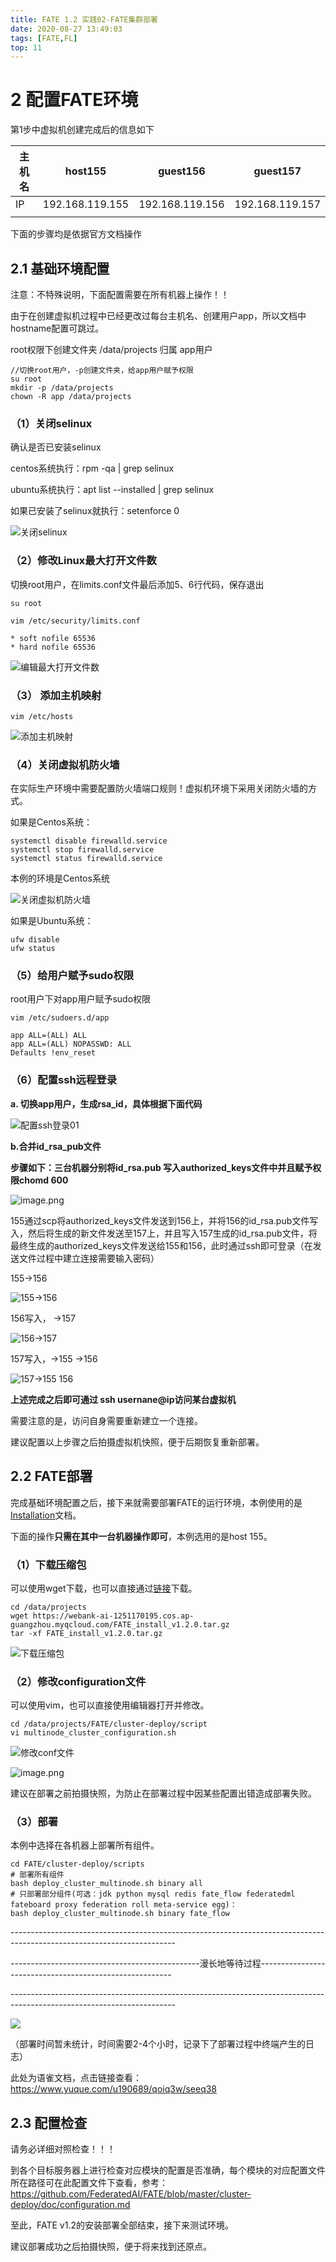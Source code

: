 ```yaml
---
title: FATE 1.2 实践02-FATE集群部署
date: 2020-08-27 13:49:03
tags: [FATE,FL]
top: 11
---
```


# 2 配置FATE环境

第1步中虚拟机创建完成后的信息如下



| 主机名 | host155         | guest156        | guest157        |
| ------ | --------------- | --------------- | --------------- |
| IP     | 192.168.119.155 | 192.168.119.156 | 192.168.119.157 |
|        |                 |                 |                 |



下面的步骤均是依据官方文档操作 



## 2.1 基础环境配置

注意：不特殊说明，下面配置需要在所有机器上操作！！



由于在创建虚拟机过程中已经更改过每台主机名、创建用户app，所以文档中hostname配置可跳过。

root权限下创建文件夹  /data/projects 归属 app用户



```
//切换root用户，-p创建文件夹，给app用户赋予权限
su root
mkdir -p /data/projects
chown -R app /data/projects
```



### （1）关闭selinux

确认是否已安装selinux

centos系统执行：rpm -qa | grep selinux

ubuntu系统执行：apt list --installed | grep selinux

如果已安装了selinux就执行：setenforce 0



![关闭selinux](/FATE-1-2-实践02：FATE集群部署.assets/关闭selinux.png)



### （2）修改Linux最大打开文件数

切换root用户，在limits.conf文件最后添加5、6行代码，保存退出



```
su root

vim /etc/security/limits.conf

* soft nofile 65536
* hard nofile 65536
```



![编辑最大打开文件数](https://cdn.nlark.com/yuque/0/2020/png/343708/1578365728781-dc1352aa-9d0c-4400-81a4-1e28ecca6bcd.png)





### （3） 添加主机映射



```
vim /etc/hosts
```



![添加主机映射](https://cdn.nlark.com/yuque/0/2020/png/343708/1578485849702-675aea11-871a-4201-8868-bc0a2653849d.png)



### （4）关闭虚拟机防火墙

在实际生产环境中需要配置防火墙端口规则！虚拟机环境下采用关闭防火墙的方式。

如果是Centos系统：



```
systemctl disable firewalld.service
systemctl stop firewalld.service
systemctl status firewalld.service
```

本例的环境是Centos系统

![关闭虚拟机防火墙](D:\workplace\GitSpace\Blogs\source\_posts\FATE-1-2-实践02：FATE集群部署.assets\1578380317690-ecb24d9b-0cf9-47df-b92e-03330fbd8e92.png)



如果是Ubuntu系统：



```
ufw disable
ufw status
```

### （5）给用户赋予sudo权限

root用户下对app用户赋予sudo权限



```
vim /etc/sudoers.d/app

app ALL=(ALL) ALL
app ALL=(ALL) NOPASSWD: ALL
Defaults !env_reset
```



### （6）配置ssh远程登录

**a. 切换app用户，生成rsa_id，具体根据下面代码**



![配置ssh登录01](D:\workplace\GitSpace\Blogs\source\_posts\FATE-1-2-实践02：FATE集群部署.assets\1578380760894-2368928b-1570-451c-aac0-649a1afbcacd.png)



**b.合并id_rsa_pub文件**



**步骤如下：三台机器分别将id_rsa.pub 写入authorized_keys文件中并且赋予权限chomd 600**

![image.png](D:\workplace\GitSpace\Blogs\source\_posts\FATE-1-2-实践02：FATE集群部署.assets\1578381412726-a1b69944-771d-4101-84ab-1f984304c52a-1598507951854.png)



155通过scp将authorized_keys文件发送到156上，并将156的id_rsa.pub文件写入，然后将生成的新文件发送至157上，并且写入157生成的id_rsa.pub文件，将最终生成的authorized_keys文件发送给155和156，此时通过ssh即可登录（在发送文件过程中建立连接需要输入密码）



155->156

![155->156](D:\workplace\GitSpace\Blogs\source\_posts\FATE-1-2-实践02：FATE集群部署.assets\1578381586236-3903e88e-0851-43ea-9d00-aeff64e00d90.png)



156写入， ->157



![156->157](D:\workplace\GitSpace\Blogs\source\_posts\FATE-1-2-实践02：FATE集群部署.assets\1578381654023-9f91941b-d097-4fee-abef-b1c2e5dae98d.png)



157写入，->155  ->156



![157->155 156](D:\workplace\GitSpace\Blogs\source\_posts\FATE-1-2-实践02：FATE集群部署.assets\1578381710128-b920208b-7d45-48a8-887f-c2dbdab925e6.png)



**上述完成之后即可通过  ssh usernane@ip访问某台虚拟机**

需要注意的是，访问自身需要重新建立一个连接。



建议配置以上步骤之后拍摄虚拟机快照，便于后期恢复重新部署。



## 2.2 FATE部署

完成基础环境配置之后，接下来就需要部署FATE的运行环境，本例使用的是[Installation](https://github.com/FederatedAI/FATE/blob/master/cluster-deploy/doc/Fate-cluster_deployment_guide_install_zh.md)文档。

下面的操作**只需在其中一台机器操作即可**，本例选用的是host 155。

### （1）下载压缩包

可以使用wget下载，也可以直接通过[链接](https://webank-ai-1251170195.cos.ap-guangzhou.myqcloud.com/FATE_install_v1.2.0.tar.gz)下载。

```
cd /data/projects
wget https://webank-ai-1251170195.cos.ap-guangzhou.myqcloud.com/FATE_install_v1.2.0.tar.gz
tar -xf FATE_install_v1.2.0.tar.gz
```



![下载压缩包](D:\workplace\GitSpace\Blogs\source\_posts\FATE-1-2-实践02：FATE集群部署.assets\1578399494803-2fb7d502-0815-4840-82f0-a68e4e8110dc.png)

### （2）修改configuration文件

可以使用vim，也可以直接使用编辑器打开并修改。

```
cd /data/projects/FATE/cluster-deploy/script
vi multinode_cluster_configuration.sh
```



![修改conf文件](D:\workplace\GitSpace\Blogs\source\_posts\FATE-1-2-实践02：FATE集群部署.assets\1578399969465-c030b14f-baac-4dc3-ba3b-96fdbb9150ba.png)

![image.png](https://cdn.nlark.com/yuque/0/2020/png/343708/1578399984843-bece1ed0-8147-4754-9ba9-14014be1d75b.png)



建议在部署之前拍摄快照，为防止在部署过程中因某些配置出错造成部署失败。

### （3）部署

本例中选择在各机器上部署所有组件。

```
cd FATE/cluster-deploy/scripts
# 部署所有组件
bash deploy_cluster_multinode.sh binary all 
# 只部署部分组件(可选：jdk python mysql redis fate_flow federatedml fateboard proxy federation roll meta-service egg)：
bash deploy_cluster_multinode.sh binary fate_flow
```



\-----------------------------------------------------------------------------------------------------------------------

-----------------------------------------------漫长地等待过程--------------------------------------------------------

\-----------------------------------------------------------------------------------------------------------------------



![](D:\workplace\GitSpace\Blogs\source\_posts\assets\1578399933245-b4e7ac81-a4a0-4520-accd-d8b6d3a7af41.png)



（部署时间暂未统计，时间需要2-4个小时，记录下了部署过程中终端产生的日志）



此处为语雀文档，点击链接查看：<https://www.yuque.com/u190689/qoiq3w/seeq38>



## 2.3 配置检查

请务必详细对照检查！！！

到各个目标服务器上进行检查对应模块的配置是否准确，每个模块的对应配置文件所在路径可在此配置文件下查看，参考：<https://github.com/FederatedAI/FATE/blob/master/cluster-deploy/doc/configuration.md>





至此，FATE v1.2的安装部署全部结束，接下来测试环境。

建议部署成功之后拍摄快照，便于将来找到还原点。